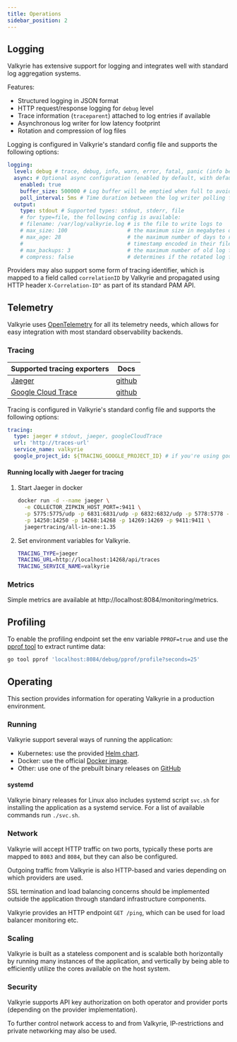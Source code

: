 ```yaml
---
title: Operations
sidebar_position: 2
---
```


## Logging

Valkyrie has extensive support for logging and integrates well with standard log aggregation systems.

Features:
- Structured logging in JSON format
- HTTP request/response logging for `debug` level
- Trace information (`traceparent`) attached to log entries if available
- Asynchronous log writer for low latency footprint
- Rotation and compression of log files

Logging is configured in Valkyrie's standard config file and supports the following options:

```yaml
logging:
  level: debug # trace, debug, info, warn, error, fatal, panic (info being default)
  async: # Optional async configuration (enabled by default, with default values)
    enabled: true
    buffer_size: 500000 # Log buffer will be emptied when full to avoid blocking producers
    poll_interval: 5ms # Time duration between the log writer polling for new events
  output:
    type: stdout # Supported types: stdout, stderr, file
    # for type=file, the following config is available:
    # filename: /var/log/valkyrie.log # is the file to write logs to
    # max_size: 100                   # the maximum size in megabytes of the log file before it gets rotated
    # max_age: 28                     # the maximum number of days to retain old log files based on the
    #                                 # timestamp encoded in their filename
    # max_backups: 3                  # the maximum number of old log files to retain
    # compress: false                 # determines if the rotated log files should be compressed using gzip
```

Providers may also support some form of tracing identifier, which is mapped to a field called `correlationID` by
Valkyrie and propagated using HTTP header `X-Correlation-ID"` as part of its standard PAM API.

## Telemetry

Valkyrie uses [OpenTelemetry](https://opentelemetry.io/docs/concepts/what-is-opentelemetry/) for all its telemetry 
needs, which allows for easy integration with most standard observability backends.

### Tracing

| Supported tracing exporters                          | Docs                                                                                    |
|------------------------------------------------------|-----------------------------------------------------------------------------------------|
| [Jaeger](https://www.jaegertracing.io/)              | [github](https://github.com/open-telemetry/opentelemetry-go/tree/main/exporters/jaeger) |
| [Google Cloud Trace](https://cloud.google.com/trace) | [github](https://github.com/GoogleCloudPlatform/opentelemetry-operations-go)            |

Tracing is configured in Valkyrie's standard config file and supports the following options: 

```yaml
tracing:
  type: jaeger # stdout, jaeger, googleCloudTrace
  url: 'http://traces-url'
  service_name: valkyrie
  google_project_id: ${TRACING_GOOGLE_PROJECT_ID} # if you're using googleCloudTrace
```

#### Running locally with Jaeger for tracing
1. Start Jaeger in docker
    ```bash
    docker run -d --name jaeger \
      -e COLLECTOR_ZIPKIN_HOST_PORT=:9411 \
      -p 5775:5775/udp -p 6831:6831/udp -p 6832:6832/udp -p 5778:5778 -p 16686:16686 \
      -p 14250:14250 -p 14268:14268 -p 14269:14269 -p 9411:9411 \
      jaegertracing/all-in-one:1.35
    ```
2. Set environment variables for Valkyrie.
    ```bash
    TRACING_TYPE=jaeger
    TRACING_URL=http://localhost:14268/api/traces
    TRACING_SERVICE_NAME=valkyrie
    ```

### Metrics

Simple metrics are available at http://localhost:8084/monitoring/metrics.

## Profiling

To enable the profiling endpoint set the env variable `PPROF=true` and use the [pprof tool](https://github.com/google/pprof)
to extract runtime data:
```bash
go tool pprof 'localhost:8084/debug/pprof/profile?seconds=25'
```

## Operating

This section provides information for operating Valkyrie in a production environment.

### Running

Valkyrie support several ways of running the application:

* Kubernetes: use the provided [Helm chart](helm).
* Docker: use the official [Docker image](docker).
* Other: use one of the prebuilt binary releases on [GitHub](https://github.com/valkyrie-fnd/valkyrie/releases)

#### systemd

Valkyrie binary releases for Linux also includes systemd script `svc.sh` for installing the application
as a systemd service. For a list of available commands run `./svc.sh`.

### Network

Valkyrie will accept HTTP traffic on two ports, typically these ports are mapped to `8083` and `8084`, but they can
also be configured.

Outgoing traffic from Valkyrie is also HTTP-based and varies depending on which providers are used.

SSL termination and load balancing concerns should be implemented outside the application through standard
infrastructure components.

Valkyrie provides an HTTP endpoint `GET /ping`, which can be used for load balancer monitoring etc.

### Scaling

Valkyrie is built as a stateless component and is scalable both horizontally by running many instances of the
application, and vertically by being able to efficiently utilize the cores available on the host system.

### Security

Valkyrie supports API key authorization on both operator and provider ports (depending on the provider implementation).

To further control network access to and from Valkyrie, IP-restrictions and private networking may also
be used.